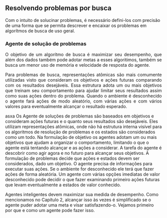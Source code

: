 ## Resolvendo problemas por busca

  Com o intuito de solucinar problemas, é necessário defini-los com precisão de uma forma que se permita descrever e encaixar os problemas em algorítmos de busca de uso geral.  

### Agente de solução de problemas

  <p align="justify">O objetivo de um algorítmo de busca é maximizar seu desempenho, que além dos dados também pode adotar metas a esses algoritimos, também se busca um menor uso de memória e velocidade de resposta do agente.</p>
  <p align="justify">Para problemas de busca, representações atômicas são mais comumente utilizadas visto que consideram os objetivos e ações futuras comparando com os resultados desejáveis. Essa estrutura adota um ou mais objetivos que treinam seu comportamento para ajudar limitar seus resultados assim como suas ações dentro do problema. Quando o ambiente é desconhecido o agente fará ações de modo aleatório, com várias ações e com vários valores para eventualmente alcançar o resultado esperado.</p>



asxa
Os Agente de soluções de problemas são baseados em objetivos e consideram ações
futuras e o quanto seus resultados são desejáveis. Eles utilizam representações
atômicas, onde não há estrutura interna visível para os algoritmos de resolução de
problemas e os estados são considerados como um todo.
Na formulação de objetivo os agentes adotam um ou mais objetivos que ajudam a
organizar o comportamento, limitando o que o agente está tentando alcançar e as ações a
considerar.
A tarefa do agente é descobrir como agir agora e no futuro para alcançar seus objetivos. A
formulação de problemas decide que ações e estados devem ser considerados, dado
um objetivo.
O agente precisa de informações para executar suas ações. Se o ambiente for
desconhecido ele terá que fazer ações de forma aleatória. Um agente com várias opções
imediatas de valor desconhecido pode decidir o que fazer examinando primeiro ações
futuras que levam eventualmente a estados de valor conhecido.

Agentes inteligentes devem maximizar sua medida de desempenho. Como mencionamos
no Capítulo 2, alcançar isso às vezes é simplificado se o agente puder adotar uma meta e visar
satisfazendo-o. Vejamos primeiro por que e como um agente pode fazer isso.
